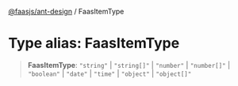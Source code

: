 [@faasjs/ant-design](../README.md) / FaasItemType

# Type alias: FaasItemType

> **FaasItemType**: `"string"` \| `"string[]"` \| `"number"` \| `"number[]"` \| `"boolean"` \| `"date"` \| `"time"` \| `"object"` \| `"object[]"`
